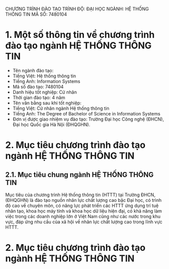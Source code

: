 CHƯƠNG TRÌNH ĐÀO TẠO
TRÌNH ĐỘ: ĐẠI HỌC
NGÀNH: HỆ THỐNG THÔNG TIN
MÃ SỐ: 7480104
# 1. Một số thông tin về chương trình đào tạo ngành HỆ THỐNG THÔNG TIN
-   Tên ngành đào tạo:
-   Tiếng Việt: Hệ thống thông tin
-   Tiếng Anh: Information Systems
-   Mã số đào tạo: 7480104
-   Danh hiệu tốt nghiệp: Cử nhân
-   Thời gian đào tạo: 4 năm
-   Tên văn bằng sau khi tốt nghiệp:
-   Tiếng Việt: Cử nhân ngành Hệ thống thông tin
-   Tiếng Anh: The Degree of Bachelor of Science in Information
Systems
-   Đơn vị được giao nhiệm vụ đào tạo: Trường Đại học Công nghệ (ĐHCN),
Đại học Quốc gia Hà Nội (ĐHQGHN).
# 2. Mục tiêu chương trình đào tạo ngành HỆ THỐNG THÔNG TIN
## 2.1. Mục tiêu chung ngành HỆ THỐNG THÔNG TIN
Mục tiêu của chương trình Hệ thống thông tin (HTTT) tại Trường ĐHCN, (ĐHQGHN) là đào tạo nguồn nhân lực chất lượng cao bậc Đại học, có trình độ cao về chuyên môn, có năng lực phát triển các HTTT ứng dụng trí tuệ nhân tạo, khoa học máy tính và khoa học dữ liệu hiện đại, có khả năng làm việc trong các doanh nghiệp lớn ở Việt Nam cũng như các nước trong khu vực, đáp ứng nhu cầu của xã hội về nhân lực chất lượng cao trong lĩnh vực HTTT.
# 2. Mục tiêu chương trình đào tạo ngành HỆ THỐNG THÔNG TIN
